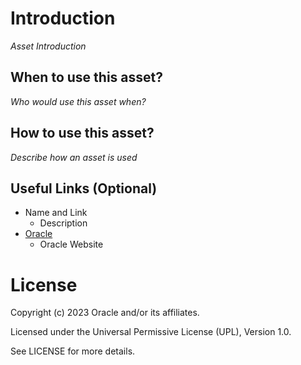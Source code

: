 # Introduction

*Asset Introduction*

## When to use this asset?

*Who would use this asset when?*

## How to use this asset?

*Describe how an asset is used*

## Useful Links (Optional)

- Name and Link
    - Description
- [Oracle](www.oracle.com)
    - Oracle Website

# License

Copyright (c) 2023 Oracle and/or its affiliates.

Licensed under the Universal Permissive License (UPL), Version 1.0.

See LICENSE for more details.
